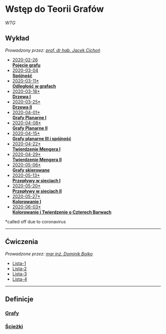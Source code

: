 # Wstęp do Teorii Grafów
*WTG*

## Wykład

*Prowadzony przez: [prof. dr hab. Jacek Cichoń](https://ki.pwr.edu.pl/osoba.php?NICK=JCI)*

- [2020-02-26\
    **Pojęcie grafu**](wyk/2020-02-26/2020-02-26.md)
- [2020-03-04\
    **Spójność**](wyk/2020-03-04/2020-03-04.md)
- [2020-03-11\*\
    **Odległość w grafach**](wyk/2020-03-11/2020-03-11.md)
- [2020-03-18\*\
    **Drzewa I**](wyk/2020-03-18/2020-03-18.md)
- [2020-03-25\*\
    **Drzewa II**](wyk/2020-03-25/2020-03-25.md)
- [2020-04-01\*\
    **Grafy Planarne I**](wyk/2020-04-01/2020-04-01.md)
- [2020-04-08\*\
    **Grafy Planarne II**](wyk/2020-04-08/2020-04-08.md)
- [2020-04-15\*\
    **Grafy planarne III i spójność**](wyk/2020-04-15/grafy-planarne-3-spójność.md)
- [2020-04-22\*\
    **Twierdzenie Mengera I**](wyk/2020-04-22/twierdzenie-mengera.md)
- [2020-04-29\*\
    **Twierdzenie Mengera II**](wyk/2020-04-29/twierdzenie-mengera-2.md)
- [2020-05-06\*\
    **Grafy skierowane**](wyk/2020-05-06/grafy-skierowane.md)
- [2020-05-13\*\
    **Przepływy w sieciach I**](wyk/2020-05-13/przepływy-w-sieciach.md)
- [2020-05-20\*\
    **Przepływy w sieciach II**](wyk/2020-05-20/przepływy-w-sieciach-2.md)
- [2020-05-27\*\
    **Kolorowanie I**](wyk/2020-05-27/kolorowanie.md)
- [2020-06-03\*\
    **Kolorowanie i Twierdzenie o Czterech Barwach**](wyk/2020-06-03/kolorowanie-twierdzenie-o-czterech-barwach.md)

\*called off due to coronavirus

---
## Ćwiczenia

*Prowadzone przez: [mgr inż. Dominik Bojko](https://ki.pwr.edu.pl/osoba.php?NICK=DBOJ)*

- [Lista-1](cw/lista-1/lista-1.md)
- [Lista-2](cw/lista-2/lista-2.md)
- [Lista-3](cw/lista-3/lista-3.md)
- [Lista-4](cw/lista-4/lista-4.md)

---
## Definicje

### [Grafy](definicje/grafy/grafy.md)

### [Ścieżki](definicje/ścieżki/ścieżki.md)
